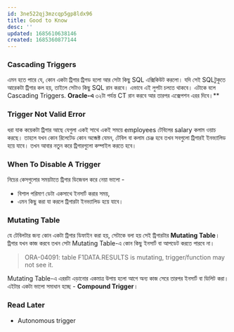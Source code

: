 ```yaml
---
id: 3ne522qj3mzcqp5gp8ldx96
title: Good to Know
desc: ''
updated: 1685610638146
created: 1685360877144
---
```

### Cascading Triggers
এমন হতে পারে যে, কোন একটা ট্রিগার ট্রিগড হলো আর সেটা কিছু SQL এক্সিকিউট করলো। যদি সেই SQLটুকুতে আরেকটা ট্রিগার কল হয়, তাইলে সেটাও কিছু SQL রান করবে। এভাবে এই লুপটা চলতে থাকবে। এটাকে বলে Cascading Triggers. **Oracle-এ** ৩২টা পর্যন্ত CT রান করবে আর তারপর এক্সেপশন এরর দিবে।**

### Trigger Not Valid Error
ধরা যাক কয়েকটা ট্রিগার আছে যেগুলা একই সাথে একই সময়ে employees টেবিলের salary কলাম ওয়াচ করছে। তাহলে যখন কোন রিলেটেড কোন অব্জেক্ট যেমন, টেবিল বা কলাম চেঞ্জ হবে তখন সবগুলো ট্রিগারই ইনভ্যালিড হয়ে যাবে। তখন আবার নতুন করে ট্রিগারগুলো কম্পাইল করতে হবে।

### When To Disable A Trigger
নিচের কেসগুলোর সময়টাতে ট্রিগার ডিজেবল করে নেয়া ভালো - 
* বিশাল পরিমাণ ডেটা একসাথে ইনসার্ট করার সময়,
* এমন কিছু করা যা করলে ট্রিগারটা ইনভ্যালিড হয়ে যাবে। 

### Mutating Table
যে টেবিলটার জন্য কোন একটা ট্রিগার ডিফাইন করা হয়, সেটাকে বলা হয় সেই ট্রিগারটার **Mutating Table**। ট্রিগার যখন কাজ করবে তখন সেটা Mutating Table-এ কোন কিছু ইনসার্ট বা আপডেট করতে পারবে না।

> ORA-04091: table F1DATA.RESULTS is mutating, trigger/function may
not see it.

Mutating Table-এ এররটা এড়ানোর একমাত্র উপায় হলো আগে অন্য কাজ সেরে তারপর ইনসার্ট বা ডিলিট করা। এইটার একটা ভালো সমাধান হচ্ছে - **Compound Trigger**।


### Read Later
* Autonomous trigger